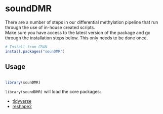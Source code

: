 # soundDMR

There are a number of steps in our differential methylation pipeline that run through the use of in-house created scripts.  
Make sure you have access to the latest version of the package and go through the installation steps below. This only needs to be done once. 


<div class=".pkgdown-release">

``` r
# Install from CRAN
install.packages("sounDMR")
```

</div>

## Usage

``` r

library(sounDMR)

```

`library(soundDMR)` will load the core packages:

- [tidyverse](https://tidyverse.org)
- [reshape2](https://www.rdocumentation.org/packages/reshape2/versions/1.4.4)
